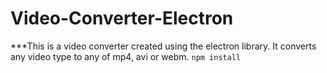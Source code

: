 # Video-Converter-Electron
***This is a video converter created using the electron library. It converts any video type to any of mp4, avi or webm.
```npm install```
